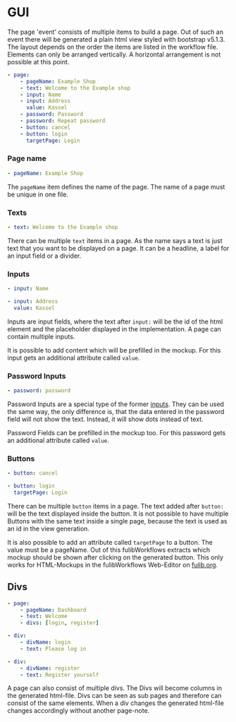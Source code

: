 # GUI

The page 'event' consists of multiple items to build a page. Out of such an event there will be generated a plain html
view styled with bootstrap v5.1.3. The layout depends on the order the items are listed in the workflow file.
Elements can only be arranged vertically. A horizontal arrangement is not possible at this point.

```yaml
- page:
    - pageName: Example Shop
    - text: Welcome to the Example shop
    - input: Name
    - input: Address
      value: Kassel
    - password: Password
    - password: Repeat password
    - button: cancel
    - button: login
      targetPage: Login
```

### Page name

```yaml
- pageName: Example Shop
```

The `pageName` item defines the name of the page. The name of a page must be unique in one file.

### Texts

```yaml
- text: Welcome to the Example shop
```

There can be multiple `text` items in a page. As the name says a text is just text that you want to be displayed on a
page. It can be a headline, a label for an input field or a divider.

### Inputs

```yaml
- input: Name

- input: Address
  value: Kassel
```

Inputs are input fields, where the text after `input:` will be the id of the html element and the placeholder displayed
in the implementation. A page can contain multiple inputs. 

It is possible to add content which will be prefilled in the mockup. For this input gets an additional attribute called `value`.

### Password Inputs

```yaml
- password: password
```

Password Inputs are a special type of the former [inputs](#Inputs). They can be used the same way, the only difference is, that the
data entered in the password field will not show the text. Instead, it will show dots instead of text.

Password Fields can be prefilled in the mockup too. For this password gets an additional attribute called `value`.

### Buttons

```yaml
- button: cancel

- button: login
  targetPage: Login
```

There can be multiple `button` items in a page. The text added after `button:` will be the text displayed inside the
button. It is not possible to have multiple Buttons with the same text inside a single page, because the text is used as
an id in the view generation.

It is also possible to add an attribute called `targetPage` to a button. The value must be a pageName.
Out of this fulibWorkflows extracts which mockup should be shown after clicking on the generated button.
This only works for HTML-Mockups in the fulibWorkflows Web-Editor on [fulib.org](https://fulib.org/workflows).


## Divs
```yaml
- page:
    - pageName: Dashboard
    - text: Welcome
    - divs: [login, register]

- div:
    - divName: login
    - text: Please log in

- div:
    - divName: register
    - text: Register yourself
```

A page can also consist of multiple divs. The Divs will become columns in the generated html-file.
Divs can be seen as sub pages and therefore can consist of the same elements.
When a div changes the generated html-file changes accordingly without another page-note.
